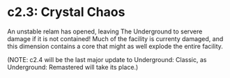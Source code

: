 # c2.3: Crystal Chaos
An unstable relam has opened, leaving The Underground to servere damage if it is not contained! Much of the facility is currenty damaged, and this dimension contains a core that might as well explode the entire facility.

(NOTE: c2.4 will be the last major update to Underground: Classic, as Underground: Remastered will take its place.)
